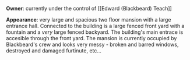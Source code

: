 **Owner**: currently under the control of [[Edward (Blackbeard) Teach]]

**Appearance**: very large and spacious two floor mansion  with a large entrance hall. Connected to the building is a large fenced front yard with a fountain and a *very* large fenced backyard. The building's main entrace is accesible through the front yard.
The mansion is currently occupied by Blackbeard's crew and looks very messy - broken and barred windows, destroyed and damaged furtinute, etc...